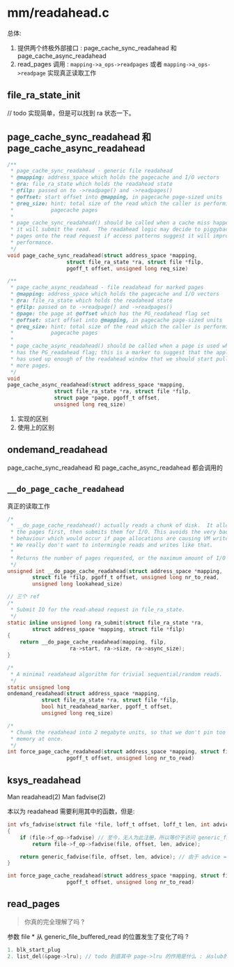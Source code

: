 # mm/readahead.c

总体:
1. 提供两个终极外部接口 : page_cache_sync_readahead 和 page_cache_async_readahead
2. read_pages 调用 : `mapping->a_ops->readpages` 或者 `mapping->a_ops->readpage` 实现真正读取工作


## file_ra_state_init
// todo 实现简单，但是可以找到 ra 状态一下。

## page_cache_sync_readahead 和 page_cache_async_readahead

```c
/**
 * page_cache_sync_readahead - generic file readahead
 * @mapping: address_space which holds the pagecache and I/O vectors
 * @ra: file_ra_state which holds the readahead state
 * @filp: passed on to ->readpage() and ->readpages()
 * @offset: start offset into @mapping, in pagecache page-sized units
 * @req_size: hint: total size of the read which the caller is performing in
 *            pagecache pages
 *
 * page_cache_sync_readahead() should be called when a cache miss happened:
 * it will submit the read.  The readahead logic may decide to piggyback more
 * pages onto the read request if access patterns suggest it will improve
 * performance.
 */
void page_cache_sync_readahead(struct address_space *mapping,
			       struct file_ra_state *ra, struct file *filp,
			       pgoff_t offset, unsigned long req_size)

/**
 * page_cache_async_readahead - file readahead for marked pages
 * @mapping: address_space which holds the pagecache and I/O vectors
 * @ra: file_ra_state which holds the readahead state
 * @filp: passed on to ->readpage() and ->readpages()
 * @page: the page at @offset which has the PG_readahead flag set
 * @offset: start offset into @mapping, in pagecache page-sized units
 * @req_size: hint: total size of the read which the caller is performing in
 *            pagecache pages
 *
 * page_cache_async_readahead() should be called when a page is used which
 * has the PG_readahead flag; this is a marker to suggest that the application
 * has used up enough of the readahead window that we should start pulling in
 * more pages.
 */
void
page_cache_async_readahead(struct address_space *mapping,
			   struct file_ra_state *ra, struct file *filp,
			   struct page *page, pgoff_t offset,
			   unsigned long req_size)
```
1. 实现的区别
2. 使用上的区别


## ondemand_readahead

page_cache_sync_readahead 和 page_cache_async_readahead 都会调用的


## `__do_page_cache_readahead`

真正的读取工作

```c
/*
 * __do_page_cache_readahead() actually reads a chunk of disk.  It allocates
 * the pages first, then submits them for I/O. This avoids the very bad
 * behaviour which would occur if page allocations are causing VM writeback.
 * We really don't want to intermingle reads and writes like that.
 *
 * Returns the number of pages requested, or the maximum amount of I/O allowed.
 */
unsigned int __do_page_cache_readahead(struct address_space *mapping,
		struct file *filp, pgoff_t offset, unsigned long nr_to_read,
		unsigned long lookahead_size)
```

```c
// 三个 ref
/*
 * Submit IO for the read-ahead request in file_ra_state.
 */
static inline unsigned long ra_submit(struct file_ra_state *ra,
		struct address_space *mapping, struct file *filp)
{
	return __do_page_cache_readahead(mapping, filp,
					ra->start, ra->size, ra->async_size);
}

/*
 * A minimal readahead algorithm for trivial sequential/random reads.
 */
static unsigned long
ondemand_readahead(struct address_space *mapping,
		   struct file_ra_state *ra, struct file *filp,
		   bool hit_readahead_marker, pgoff_t offset,
		   unsigned long req_size)

/*
 * Chunk the readahead into 2 megabyte units, so that we don't pin too much
 * memory at once.
 */
int force_page_cache_readahead(struct address_space *mapping, struct file *filp,
			       pgoff_t offset, unsigned long nr_to_read)
```



## ksys_readahead
Man readahead(2)
Man fadvise(2)


本以为 readahead 需要利用其中的函数，但是:

```c
int vfs_fadvise(struct file *file, loff_t offset, loff_t len, int advice)
{
	if (file->f_op->fadvise) // 至今，无人为此注册，所以等价于访问 generic_fadvise
		return file->f_op->fadvise(file, offset, len, advice);

	return generic_fadvise(file, offset, len, advice); // 由于 advice == POSIX_FADV_WILLNEED, 选择 generic_fadvise
}

int force_page_cache_readahead(struct address_space *mapping, struct file *filp,
			       pgoff_t offset, unsigned long nr_to_read)
```


## read_pages
> 你真的完全理解了吗 ?

参数 file * 从 generic_file_buffered_read 的位置发生了变化了吗 ?

```c
1. blk_start_plug
2. list_del(&page->lru); // todo 到底其中 page->lru 的作用是什么 : 从slub的位置就看到了
```
